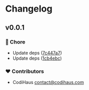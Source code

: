 # Changelog


## v0.0.1


### 🏡 Chore

- Update deps ([7c447a7](https://github.com/codihaus/directus-extension-kanboard/commit/7c447a7))
- Update deps ([1cb4ebc](https://github.com/codihaus/directus-extension-kanboard/commit/1cb4ebc))

### ❤️ Contributors

- CodiHaus <contact@codihaus.com>

